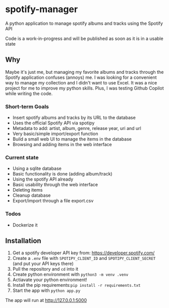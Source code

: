# spotify-manager

A python application to manage spotify albums and tracks using the Spotify API

Code is a work-in-progress and will be published as soon as it is in a usable state

## Why

Maybe it's just me, but managing my favorite albums and tracks through the Spotify application confuses (annoys) me. I was looking for a convenient way to manage my collection and I didn't want to use Excel. It was a nice project for me to improve my python skills. Plus, I was testing Github Copilot while writing the code.  

### Short-term Goals

- Insert spotify albums and tracks by its URL to the database
- Uses the official Spotify API via spotipy
- Metadata to add: artist, album, genre, release year, uri and url
- Very basic/simple import/export function
- Build a small web UI to manage the items in the database
- Browsing and adding items in the web interface

### Current state

- Using a sqlite database
- Basic functionality is done (adding album/track)
- Using the spotify API already
- Basic usability through the web interface
- Deleting items
- Cleanup database
- Export/import through a file export.csv

### Todos

- Dockerize it

## Installation  

1. Get a spotify developer API key from: <https://developer.spotify.com/>
2. Create a `.env` file with `SPOTIPY_CLIENT_ID` and `SPOTIPY_CLIENT_SECRET` (and put your API keys there)
3. Pull the repository and `cd` into it
4. Create python environment with `python3 -m venv .venv`
5. Actiavate your python environment!
6. Install the pip requirements:`pip install -r requirements.txt`
7. Start the app with `python app.py`

The app will run at <http://127.0.0.1:5000>  
